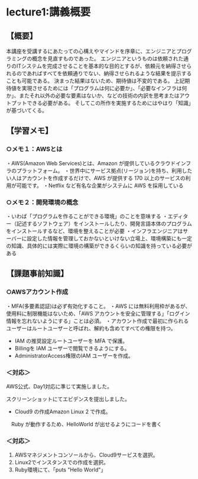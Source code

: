 # lecture1:講義概要

## 【概要】
本講座を受講するにあたっての心構えやマインドを序章に、エンジニアとプログラミングの概念を見直すものであった。
  エンジニアというものは依頼された通りのITシステムを完成させることを基本的な目的とするが、依頼元を納得させられるのであればすべてを依頼通りでない、納得させられるような結果を提示することも可能である。
  決まった結果はないため、期待値は不変的である。
  上記期待値を実現させるためには「プログラムは何に必要か」、「必要なインフラは何か」、またそれ以外の必要な要素はないか、などの技術の内訳を思考またはアウトプットできる必要がある。
  そしてこの所作を実施するためにはやはり「知識」が基づいてくる。

## 【学習メモ】
### ○メモ１：AWSとは
  ・AWS(Amazon Web Services)とは、Amazon が提供しているクラウドインフラのプラットフォーム。
  ・世界中にサービス拠点(リージョン)を持ち、利用したい人はアカウントを作成するだけで、AWS が提供する 170 以上のサービスの利用が可能です。
  ・Netflix など有名な企業がシステムに AWS を採用している

### ○メモ２：開発環境の概念
・いわば「プログラムを作ることができる環境」のことを意味する
・エディター（記述するソフトウェア）をインストールしたり、開発言語本体のプログラムをインストールするなど、環境を整えることが必要
・インフラエンジニアはサーバーに設定した情報を管理しておかないといけない立場上、環境構築にも一定の知識、具体的には実際に環境の構築ができるくらいの知識を持っている必要がある

## 【課題事前知識】
### ○AWSアカウント作成
  ・MFA(多要素認証)は必ず有効化すること。
  ・AWS には無料利用枠があるが、使用料に制限機能はないため、「AWS アカウントを安全に管理する」「ログイン情報を忘れないようにする」ことは必須。
  ・アカウント作成で最初に作られるユーザーはルートユーザーと呼ばれ、解約も含めてすべての権限を持つ。



- IAM の推奨設定ルートユーザーを MFA で保護。
- Billingを IAM ユーザーで閲覧できるようにする。
- AdministratorAccess権限のIAM ユーザーを作成。

### ＜対応＞
AWS公式、Day1対応に準じて実施しました。

スクリーンショットにてエビデンスを提出しました。

- Cloud9 の作成Amazon Linux 2 で作成。

　Ruby が動作するため、HelloWorld が出せるようにコードを書く

### ＜対応＞
1. AWSマネジメントコンソールから、Cloud9サービスを選択。
2. Linux2でインスタンスでの作成を選択。
3. Ruby環境にて、「puts "Hello World"」
